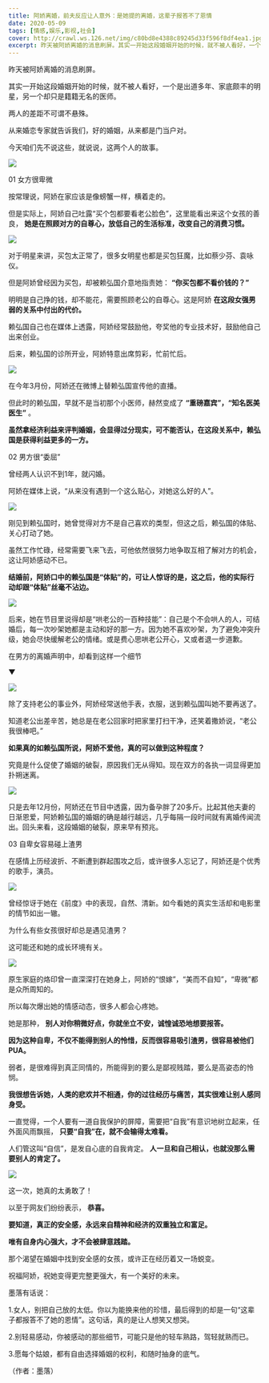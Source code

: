 ```yaml
---
title: 阿娇离婚，前夫反应让人意外：是她提的离婚，这辈子报答不了恩情
date: 2020-05-09
tags: [情感,娱乐,影视,社会]
cover: http://crawl.ws.126.net/img/c80bd8e4388c89245d33f596f8df4ea1.jpg
excerpt: 昨天被阿娇离婚的消息刷屏。其实一开始这段婚姻开始的时候，就不被人看好，一个是出道多年、家底颇丰的明星，另一个却只是籍籍无名的医师。两人的差距不可谓不悬殊。从来婚恋专家就告诉我们，好的婚姻，从来都是门当户对。今天咱们先不说这些
---
```

昨天被阿娇离婚的消息刷屏。

其实一开始这段婚姻开始的时候，就不被人看好，一个是出道多年、家底颇丰的明星，另一个却只是籍籍无名的医师。

两人的差距不可谓不悬殊。

从来婚恋专家就告诉我们，好的婚姻，从来都是门当户对。

今天咱们先不说这些，就说说，这两个人的故事。

![](http://crawl.ws.126.net/img/c80bd8e4388c89245d33f596f8df4ea1.jpg)  

01 女方很卑微

按常理说，阿娇在家应该是像螃蟹一样，横着走的。

但是实际上，阿娇自己吐露“买个包都要看老公脸色”，这里能看出来这个女孩的善良， **她是在照顾对方的自尊心，放低自己的生活标准，改变自己的消费习惯。**

![](http://crawl.ws.126.net/img/c55f73d32abba172f6a193f10a8e2e2d.jpg)  

对于明星来讲，买包太正常了，很多女明星也都是买包狂魔，比如蔡少芬、袁咏仪。

但是阿娇曾经因为买包，却被赖弘国介意地指责她： **“你买包都不看价钱的？”**

明明是自己挣的钱，却不能花，需要照顾老公的自尊心。这是阿娇 **在这段女强男弱的关系中付出的代价。**

赖弘国自己也在媒体上透露，阿娇经常鼓励他，夸奖他的专业技术好，鼓励他自己出来创业。

后来，赖弘国的诊所开业，阿娇特意出席剪彩，忙前忙后。

![](http://crawl.ws.126.net/img/e1199678b9ea4a6af0e83bd9f37d7b4d.jpg)  

在今年3月份，阿娇还在微博上替赖弘国宣传他的直播。

但此时的赖弘国，早就不是当初那个小医师，赫然变成了 **“重磅嘉宾”，“知名医美医生”** 。

**虽然拿经济利益来评判婚姻，会显得过分现实，可不能否认，在这段关系中，赖弘国是获得利益更多的一方。**

02 男方很“委屈”

曾经两人认识不到1年，就闪婚。

阿娇在媒体上说，“从来没有遇到一个这么贴心，对她这么好的人”。

![](http://crawl.ws.126.net/img/d7012b1e1a14db77bd204b2d1cd0a9bf.jpg)  

刚见到赖弘国时，她曾觉得对方不是自己喜欢的类型，但这之后，赖弘国的体贴、关心打动了她。

虽然工作忙碌，经常需要飞来飞去，可他依然很努力地争取互相了解对方的机会，这让阿娇感动不已。

**结婚前，阿娇口中的赖弘国是“体贴”的，可让人惊讶的是，这之后，他的实际行动却跟“体贴”丝毫不沾边。**  

![](http://crawl.ws.126.net/img/ca0373823660ac4bc6dac61a7132364e.jpg)  

后来，她在节目里说得却是“哄老公的一百种技能”：自己是个不会哄人的人，可结婚后，每一次吵架她都是主动和好的那一方。因为她不喜欢吵架，为了避免冲突升级，她会尽快缓解老公的情绪。或是费心思哄老公开心，又或者退一步道歉。

在男方的离婚声明中，却看到这样一个细节

▼

![](http://crawl.ws.126.net/img/745075ad9d47875f19c2a9e4951f3949.jpg)  

除了支持老公的事业外，阿娇经常送他手表，衣服，送到赖弘国叫她不要再送了。

知道老公出差辛苦，她总是在老公回家时把家里打扫干净，还笑着撒娇说，“老公我很棒吧。”

**如果真的如赖弘国所说，阿娇不爱他，真的可以做到这种程度？**

究竟是什么促使了婚姻的破裂，原因我们无从得知。现在双方的各执一词显得更加扑朔迷离。

![](http://crawl.ws.126.net/img/d9449630eb300d31238a8b2ec7fbf4ff.jpg)  

只是去年12月份，阿娇还在节目中透露，因为备孕胖了20多斤。比起其他夫妻的日渐恩爱，阿娇赖弘国的婚姻的确是越行越远，几乎每隔一段时间就有离婚传闻流出。回头来看，这段婚姻的破裂，原来早有预兆。

03 自卑女容易碰上渣男

在感情上历经波折、不断遭到群起围攻之后，或许很多人忘记了，阿娇还是个优秀的歌手，演员。

![](http://crawl.ws.126.net/img/7f8c4d74aa836e2723f1676c648da8fd.jpg)  

曾经惊讶于她在《前度》中的表现，自然、清新。如今看她的真实生活却和电影里的情节如出一辙。

为什么有些女孩很好却总是遇见渣男？

这可能还和她的成长环境有关。

![](http://crawl.ws.126.net/img/4f8985ae7fb7e9ac5ff7c2f004efc621.jpg)  

原生家庭的烙印曾一直深深打在她身上，阿娇的“恨嫁”，“美而不自知”，“卑微”都是众所周知的。

所以每次爆出她的情感动态，很多人都会心疼她。

她是那种， **别人对你稍微好点，你就坐立不安，诚惶诚恐地想要报答。**

**因为这种自卑，不仅不能得到别人的怜惜，反而很容易吸引渣男，很容易被他们PUA。**

弱者，是很难得到真正同情的，所能得到的要么是鄙视贱踏，要么是高姿态的怜悯。

**我很想告诉她，人类的悲欢并不相通，你的过往经历与痛苦，其实很难让别人感同身受。**

一直觉得，一个人要有一道自我保护的屏障，需要把“自我”有意识地树立起来，任外面风雨飘摇， **只要“自我”在，就不会输得太难看。**

人们管这叫“自信”，是发自心底的自我肯定。 **人一旦和自己相认，也就没那么需要别人的肯定了。**

![](http://crawl.ws.126.net/img/67ca914c974329a53649070e030742aa.jpg)  

这一次，她真的太勇敢了！

以至于网友们纷纷表示， **恭喜。**

**要知道，真正的安全感，永远来自精神和经济的双重独立和富足。**

**唯有自身内心强大，才不会被肆意践踏。**

那个渴望在婚姻中找到安全感的女孩，或许正在经历着又一场蜕变。

祝福阿娇，祝她变得更完整更强大，有一个美好的未来。

墨落有话说：

1.女人，别把自己放的太低。你以为能换来他的珍惜，最后得到的却是一句“这辈子都报答不了她的恩情”。这句话，真的是让人想笑又想哭。

2.别轻易感动，你被感动的那些细节，可能只是他的轻车熟路，驾轻就熟而已。

3.愿每个姑娘，都有自由选择婚姻的权利，和随时抽身的底气。

（作者：墨落）

